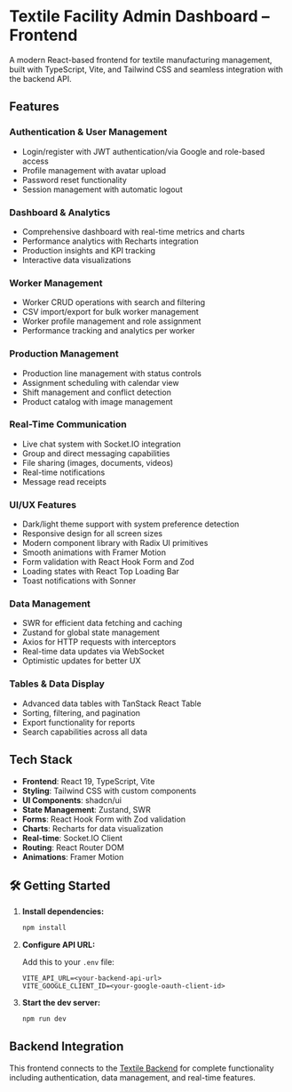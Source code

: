 # Textile Facility Admin Dashboard – Frontend

A modern React-based frontend for textile manufacturing management, built with TypeScript, Vite, and Tailwind CSS and seamless integration with the backend API.

## Features

### Authentication & User Management
- Login/register with JWT authentication/via Google and role-based access
- Profile management with avatar upload
- Password reset functionality
- Session management with automatic logout

### Dashboard & Analytics
- Comprehensive dashboard with real-time metrics and charts
- Performance analytics with Recharts integration
- Production insights and KPI tracking
- Interactive data visualizations

### Worker Management
- Worker CRUD operations with search and filtering
- CSV import/export for bulk worker management
- Worker profile management and role assignment
- Performance tracking and analytics per worker

### Production Management
- Production line management with status controls
- Assignment scheduling with calendar view
- Shift management and conflict detection
- Product catalog with image management

### Real-Time Communication
- Live chat system with Socket.IO integration
- Group and direct messaging capabilities
- File sharing (images, documents, videos)
- Real-time notifications
- Message read receipts

### UI/UX Features
- Dark/light theme support with system preference detection
- Responsive design for all screen sizes
- Modern component library with Radix UI primitives
- Smooth animations with Framer Motion
- Form validation with React Hook Form and Zod
- Loading states with React Top Loading Bar
- Toast notifications with Sonner

### Data Management
- SWR for efficient data fetching and caching
- Zustand for global state management
- Axios for HTTP requests with interceptors
- Real-time data updates via WebSocket
- Optimistic updates for better UX

### Tables & Data Display
- Advanced data tables with TanStack React Table
- Sorting, filtering, and pagination
- Export functionality for reports
- Search capabilities across all data


## Tech Stack

- **Frontend**: React 19, TypeScript, Vite
- **Styling**: Tailwind CSS with custom components
- **UI Components**: shadcn/ui
- **State Management**: Zustand, SWR
- **Forms**: React Hook Form with Zod validation  
- **Charts**: Recharts for data visualization
- **Real-time**: Socket.IO Client
- **Routing**: React Router DOM
- **Animations**: Framer Motion


## 🛠️ Getting Started
1. **Install dependencies:**

   ```bash
   npm install
   ```

2. **Configure API URL:**

   Add this to your `.env` file:
   ```env
   VITE_API_URL=<your-backend-api-url>
   VITE_GOOGLE_CLIENT_ID=<your-google-oauth-client-id>
   ```

3. **Start the dev server:**

   ```bash
   npm run dev
   ```



## Backend Integration

This frontend connects to the [Textile Backend](https://github.com/Njahi98/textile-backend) for complete functionality including authentication, data management, and real-time features.
